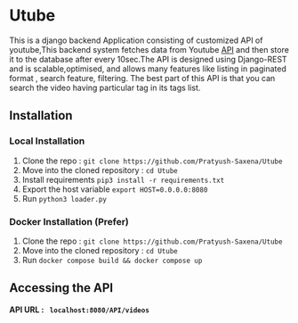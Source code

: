 # Utube
This is a django backend Application consisting of customized API of youtube,This backend system fetches data from Youtube [API](https://developers.google.com/youtube/v3/getting-started) and then
store it to the database after every 10sec.The API is designed using Django-REST and is scalable,optimised, and allows many features like listing in paginated format , search feature, filtering.
The best part of this API is that you can search the video having particular tag in its tags list.


## Installation

### Local Installation
1. Clone the repo : ```git clone https://github.com/Pratyush-Saxena/Utube ``` 
2. Move into the cloned repository : ```cd Utube ```
3. Install requirements ``` pip3 install -r requirements.txt ```
4. Export the host variable ```export HOST=0.0.0.0:8080 ```
5. Run ```python3 loader.py ```
<!--If everything works fine then go to url  ```localhost:8080/API/``` you must see below page in your browser 
-->

### Docker Installation (Prefer)
1. Clone the repo : ```git clone https://github.com/Pratyush-Saxena/Utube ``` 
2. Move into the cloned repository : ```cd Utube ```
3. Run ``` docker compose build && docker compose up ```

## Accessing the API
<b>API URL : ```  localhost:8080/API/videos  ```</b>





